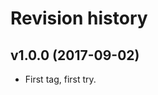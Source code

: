Revision history
=======================================


v1.0.0 (2017-09-02)
---------------------------------------

* First tag, first try.
